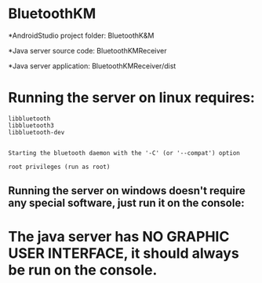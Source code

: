 # BluetoothKM


*AndroidStudio project folder: BluetoothK&M

*Java server source code: BluetoothKMReceiver

*Java server application: BluetoothKMReceiver/dist


# Running the server on linux requires:
	
	libbluetooth
	libbluetooth3
	libbluetooth-dev


	Starting the bluetooth daemon with the '-C' (or '--compat') option
	
	root privileges (run as root)
	
## Running the server on windows doesn't require any special software, just run it on the console:

# The java server has NO GRAPHIC USER INTERFACE, it should always be run on the console.
